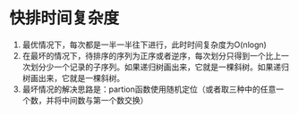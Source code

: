 # 快排时间复杂度

1. 最优情况下，每次都是一半一半往下进行，此时时间复杂度为O(nlogn)
2. 在最坏的情况下，待排序的序列为正序或者逆序，每次划分只得到一个比上一次划分少一个记录的子序列。如果递归树画出来，它就是一棵斜树。如果递归树画出来，它就是一棵斜树。
3. 最坏情况的解决思路是：partion函数使用随机定位（或者取三种中的任意一个数，并将中间数与第一个数交换）